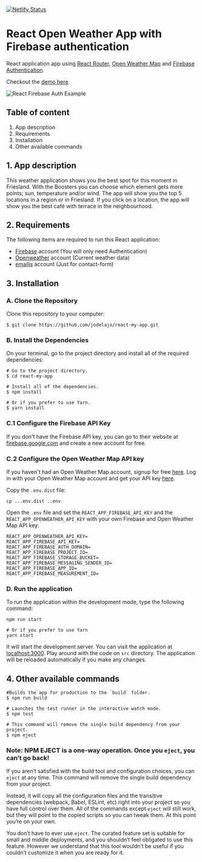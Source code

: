 [![Netlify Status](https://api.netlify.com/api/v1/badges/60b4deac-549d-468e-aa0e-21c40505379d/deploy-status)](https://app.netlify.com/sites/beste-plakje/deploys)

# React Open Weather App with Firebase authentication

React application app using [React Router](https://reacttraining.com/react-router/), [Open Weather Map](https://openweathermap.org/api/) and [Firebase Authentication](https://firebase.google.com/docs/auth/).

Checkout the [demo here](https://beste-plakje.netlify.app/).


![React Firebase Auth Example](https://media.giphy.com/media/o7roT3Vq8AKkJt1ZhQ/giphy.gif)


## Table of content
1. App description
2. Requirements
3. Installation
4. Other available commands



## 1.   App description
This weather application shows you the best spot for this moment in Friesland. With the Boosters you can choose which element gets more points; sun, temperature and/or wind. The app will show you the top 5 locations in a region or in Friesland.
If you click on a location, the app will show you the best café with terrace in the neighbourhood.


## 2.   Requirements

The following items are required to run this React application:

* [Firebase](#https://firebase.google.com/) account (You will only need Authentication)
* [Openweather](#https://home.openweathermap.org/users/sign_up) account (Current weather data)
* [emailjs](#https://dashboard.emailjs.com/sign-up) account (Just for contact-form)

## 3.   Installation

### A. Clone the Repository

Clone this repository to your computer:

```shell
$ git clone https://github.com/jodelajo/react-my-app.git
```

### B. Install the Dependencies

On your terminal, go to the project directory and install all of the required dependencies:

```shell
# Go to the project directory.
$ cd react-my-app

# Install all of the dependencies.
$ npm install

# Or if you prefer to use Yarn.
$ yarn install
```

### C.1 Configure the Firebase API Key 

If you don't have the Firebase API key, you can go to their website at [firebase.google.com](https://firebase.google.com/) and create a new account for free.

### C.2 Configure the Open Weather Map API key
If you haven't had an Open Weather Map account, signup for free [here](https://home.openweathermap.org/users/sign_up). Log in with your Open Weather Map account and get your API key [here](https://home.openweathermap.org/api_keys).

Copy the `.env.dist` file:

```shell
cp ...env.dist ..env
```

Open the `.env` file and set the `REACT_APP_FIREBASE_API_KEY` and the `REACT_APP_OPENWEATHER_API_KEY` with your own Firebase and Open Weather Map  API key:

```
REACT_APP_OPENWEATHER_API_KEY=
REACT_APP_FIREBASE_API_KEY=
REACT_APP_FIREBASE_AUTH_DOMAIN=
REACT_APP_FIREBASE_PROJECT_ID=
REACT_APP_FIREBASE_STORAGE_BUCKET=
REACT_APP_FIREBASE_MESSAGING_SENDER_ID=
REACT_APP_FIREBASE_APP_ID=
REACT_APP_FIREBASE_MEASUREMENT_ID=
```

### D. Run the application

To run the application within the development mode, type the following command:

```shell
npm run start

# Or if you prefer to use Yarn
yarn start
```

It will start the development server. You can visit the application at [localhost:3000](http://localhost:3000). Play around with the code on `src` directory. The application will be reloaded automatically if you make any changes.

## 4. Other available commands

```shell
#Builds the app for production to the `build` folder.
$ npm run build
```
```shell
# Launches the test runner in the interactive watch mode.
$ npm test
```
```shell
# This command will remove the single build dependency from your project.
$ npm eject
```
### Note: **NPM EJECT** is a one-way operation. Once you `eject`, you can’t go back!

If you aren’t satisfied with the build tool and configuration choices, you can `eject` at any time. This command will remove the single build dependency from your project.

Instead, it will copy all the configuration files and the transitive dependencies (webpack, Babel, ESLint, etc) right into your project so you have full control over them. All of the commands except `eject` will still work, but they will point to the copied scripts so you can tweak them. At this point you’re on your own.

You don’t have to ever use `eject`. The curated feature set is suitable for small and middle deployments, and you shouldn’t feel obligated to use this feature. However we understand that this tool wouldn’t be useful if you couldn’t customize it when you are ready for it.

